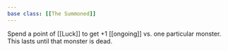 ```yaml
---
base class: [[The Summoned]]
---
```

 Spend a point of [[Luck]] to get +1 [[ongoing]] vs. one particular monster. This lasts until that monster is dead.